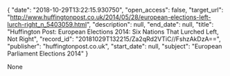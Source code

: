 {
  "date": "2018-10-29T13:22:15.930750", 
  "open_access": false, 
  "target_url": "http://www.huffingtonpost.co.uk/2014/05/28/european-elections-left-lurch-right_n_5403059.html", 
  "description": null, 
  "end_date": null, 
  "title": "Huffington Post: European Elections 2014: Six Nations That Lurched Left, Not Right", 
  "record_id": "20181029T132215/Za2qRd2VTiC//FshzAkDzA==", 
  "publisher": "huffingtonpost.co.uk", 
  "start_date": null, 
  "subject": "European Parliament Elections 2014"
}

None